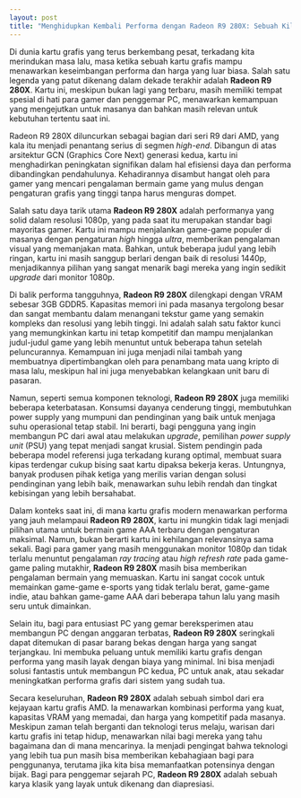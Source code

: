 ```yaml
---
layout: post
title: "Menghidupkan Kembali Performa dengan Radeon R9 280X: Sebuah Kilas Balik Grafis"
---
```


Di dunia kartu grafis yang terus berkembang pesat, terkadang kita merindukan masa lalu, masa ketika sebuah kartu grafis mampu menawarkan keseimbangan performa dan harga yang luar biasa. Salah satu legenda yang patut dikenang dalam dekade terakhir adalah **Radeon R9 280X**. Kartu ini, meskipun bukan lagi yang terbaru, masih memiliki tempat spesial di hati para gamer dan penggemar PC, menawarkan kemampuan yang mengejutkan untuk masanya dan bahkan masih relevan untuk kebutuhan tertentu saat ini.

Radeon R9 280X diluncurkan sebagai bagian dari seri R9 dari AMD, yang kala itu menjadi penantang serius di segmen *high-end*. Dibangun di atas arsitektur GCN (Graphics Core Next) generasi kedua, kartu ini menghadirkan peningkatan signifikan dalam hal efisiensi daya dan performa dibandingkan pendahulunya. Kehadirannya disambut hangat oleh para gamer yang mencari pengalaman bermain game yang mulus dengan pengaturan grafis yang tinggi tanpa harus menguras dompet.

Salah satu daya tarik utama **Radeon R9 280X** adalah performanya yang solid dalam resolusi 1080p, yang pada saat itu merupakan standar bagi mayoritas gamer. Kartu ini mampu menjalankan game-game populer di masanya dengan pengaturan *high* hingga *ultra*, memberikan pengalaman visual yang memanjakan mata. Bahkan, untuk beberapa judul yang lebih ringan, kartu ini masih sanggup berlari dengan baik di resolusi 1440p, menjadikannya pilihan yang sangat menarik bagi mereka yang ingin sedikit *upgrade* dari monitor 1080p.

Di balik performa tangguhnya, **Radeon R9 280X** dilengkapi dengan VRAM sebesar 3GB GDDR5. Kapasitas memori ini pada masanya tergolong besar dan sangat membantu dalam menangani tekstur game yang semakin kompleks dan resolusi yang lebih tinggi. Ini adalah salah satu faktor kunci yang memungkinkan kartu ini tetap kompetitif dan mampu menjalankan judul-judul game yang lebih menuntut untuk beberapa tahun setelah peluncurannya. Kemampuan ini juga menjadi nilai tambah yang membuatnya dipertimbangkan oleh para penambang mata uang kripto di masa lalu, meskipun hal ini juga menyebabkan kelangkaan unit baru di pasaran.

Namun, seperti semua komponen teknologi, **Radeon R9 280X** juga memiliki beberapa keterbatasan. Konsumsi dayanya cenderung tinggi, membutuhkan power supply yang mumpuni dan pendinginan yang baik untuk menjaga suhu operasional tetap stabil. Ini berarti, bagi pengguna yang ingin membangun PC dari awal atau melakukan *upgrade*, pemilihan *power supply unit* (PSU) yang tepat menjadi sangat krusial. Sistem pendingin pada beberapa model referensi juga terkadang kurang optimal, membuat suara kipas terdengar cukup bising saat kartu dipaksa bekerja keras. Untungnya, banyak produsen pihak ketiga yang merilis varian dengan solusi pendinginan yang lebih baik, menawarkan suhu lebih rendah dan tingkat kebisingan yang lebih bersahabat.

Dalam konteks saat ini, di mana kartu grafis modern menawarkan performa yang jauh melampaui **Radeon R9 280X**, kartu ini mungkin tidak lagi menjadi pilihan utama untuk bermain game AAA terbaru dengan pengaturan maksimal. Namun, bukan berarti kartu ini kehilangan relevansinya sama sekali. Bagi para gamer yang masih menggunakan monitor 1080p dan tidak terlalu menuntut pengalaman *ray tracing* atau *high refresh rate* pada game-game paling mutakhir, **Radeon R9 280X** masih bisa memberikan pengalaman bermain yang memuaskan. Kartu ini sangat cocok untuk memainkan game-game e-sports yang tidak terlalu berat, game-game indie, atau bahkan game-game AAA dari beberapa tahun lalu yang masih seru untuk dimainkan.

Selain itu, bagi para entusiast PC yang gemar bereksperimen atau membangun PC dengan anggaran terbatas, **Radeon R9 280X** seringkali dapat ditemukan di pasar barang bekas dengan harga yang sangat terjangkau. Ini membuka peluang untuk memiliki kartu grafis dengan performa yang masih layak dengan biaya yang minimal. Ini bisa menjadi solusi fantastis untuk membangun PC kedua, PC untuk anak, atau sekadar meningkatkan performa grafis dari sistem yang sudah tua.

Secara keseluruhan, **Radeon R9 280X** adalah sebuah simbol dari era kejayaan kartu grafis AMD. Ia menawarkan kombinasi performa yang kuat, kapasitas VRAM yang memadai, dan harga yang kompetitif pada masanya. Meskipun zaman telah berganti dan teknologi terus melaju, warisan dari kartu grafis ini tetap hidup, menawarkan nilai bagi mereka yang tahu bagaimana dan di mana mencarinya. Ia menjadi pengingat bahwa teknologi yang lebih tua pun masih bisa memberikan kebahagiaan bagi para penggunanya, terutama jika kita bisa memanfaatkan potensinya dengan bijak. Bagi para penggemar sejarah PC, **Radeon R9 280X** adalah sebuah karya klasik yang layak untuk dikenang dan diapresiasi.
